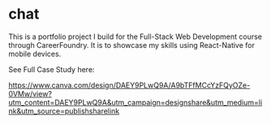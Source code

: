 # chat

This is a portfolio project I build for the Full-Stack Web Development course through CareerFoundry. 
It is to showcase my skills using React-Native for mobile devices.

See Full Case Study here:

https://www.canva.com/design/DAEY9PLwQ9A/A9bTFfMCcYzFQyOZe-0VMw/view?utm_content=DAEY9PLwQ9A&utm_campaign=designshare&utm_medium=link&utm_source=publishsharelink
